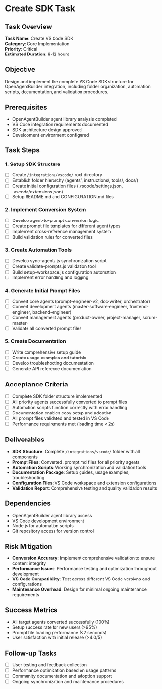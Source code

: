 # Create SDK Task

## Task Overview
**Task Name**: Create VS Code SDK  
**Category**: Core Implementation  
**Priority**: Critical  
**Estimated Duration**: 8-12 hours  

## Objective
Design and implement the complete VS Code SDK structure for OpenAgentBuilder integration, including folder organization, automation scripts, documentation, and validation procedures.

## Prerequisites
- OpenAgentBuilder agent library analysis completed
- VS Code integration requirements documented
- SDK architecture design approved
- Development environment configured

## Task Steps

### 1. Setup SDK Structure
- [ ] Create `/integrations/vscode/` root directory
- [ ] Establish folder hierarchy (agents/, instructions/, tools/, docs/)
- [ ] Create initial configuration files (.vscode/settings.json, .vscode/extensions.json)
- [ ] Setup README.md and CONFIGURATION.md files

### 2. Implement Conversion System
- [ ] Develop agent-to-prompt conversion logic
- [ ] Create prompt file templates for different agent types
- [ ] Implement cross-reference management system
- [ ] Build validation rules for converted files

### 3. Create Automation Tools
- [ ] Develop sync-agents.js synchronization script
- [ ] Create validate-prompts.js validation tool
- [ ] Build setup-workspace.js configuration automation
- [ ] Implement error handling and logging

### 4. Generate Initial Prompt Files
- [ ] Convert core agents (prompt-engineer-v2, doc-writer, orchestrator)
- [ ] Convert development agents (master-software-engineer, frontend-engineer, backend-engineer)
- [ ] Convert management agents (product-owner, project-manager, scrum-master)
- [ ] Validate all converted prompt files

### 5. Create Documentation
- [ ] Write comprehensive setup guide
- [ ] Create usage examples and tutorials
- [ ] Develop troubleshooting documentation
- [ ] Generate API reference documentation

## Acceptance Criteria
- [ ] Complete SDK folder structure implemented
- [ ] All priority agents successfully converted to prompt files
- [ ] Automation scripts function correctly with error handling
- [ ] Documentation enables easy setup and adoption
- [ ] All prompt files validated and tested in VS Code
- [ ] Performance requirements met (loading time < 2s)

## Deliverables
- **SDK Structure**: Complete `/integrations/vscode/` folder with all components
- **Prompt Files**: Converted .prompt.md files for all priority agents
- **Automation Scripts**: Working synchronization and validation tools
- **Documentation Package**: Setup guides, usage examples, troubleshooting
- **Configuration Files**: VS Code workspace and extension configurations
- **Validation Report**: Comprehensive testing and quality validation results

## Dependencies
- OpenAgentBuilder agent library access
- VS Code development environment
- Node.js for automation scripts
- Git repository access for version control

## Risk Mitigation
- **Conversion Accuracy**: Implement comprehensive validation to ensure content integrity
- **Performance Issues**: Performance testing and optimization throughout development
- **VS Code Compatibility**: Test across different VS Code versions and configurations
- **Maintenance Overhead**: Design for minimal ongoing maintenance requirements

## Success Metrics
- All target agents converted successfully (100%)
- Setup success rate for new users (>95%)
- Prompt file loading performance (<2 seconds)
- User satisfaction with initial release (>4.0/5)

## Follow-up Tasks
- [ ] User testing and feedback collection
- [ ] Performance optimization based on usage patterns
- [ ] Community documentation and adoption support
- [ ] Ongoing synchronization and maintenance procedures

